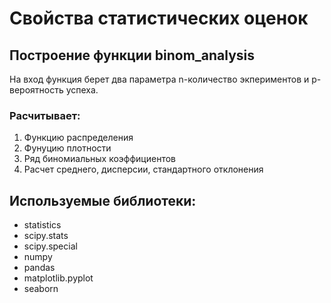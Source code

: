 # Свойства статистических оценок
## Построение функции binom_analysis
На вход функция берет два параметра n-количество экпериментов и p-вероятность успеха.
### Расчитывает:
1. Функцию распределения
2. Фунуцию плотности
3. Ряд биномиальных коэффициентов   
4. Расчет среднего, дисперсии, стандартного отклонения
## Используемые библиотеки:
- statistics
- scipy.stats
- scipy.special
- numpy
- pandas
- matplotlib.pyplot
- seaborn
